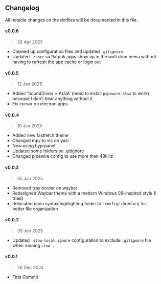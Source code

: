 ## Changelog

All notable changes on the dotfiles will be documented in this file.

#### v0.0.6
> 28 Apr 2025
- Cleaned up configuration files and updated `.gitignore`
- Updated `.zshrc` so flatpak apps show up in the wofi drun menu without having to refresh the app cache or login out


#### v0.0.5
> 12 Jan 2025
- Added 'SoundDriver = ALSA' (need to install `pipewire-alsa` to work) because I don't hear anything without it
- Fix cursor on electron apps

#### v0.0.4
> 10 Jan 2025
- Added new fastfetch theme
- Changed mpv to vlc on yazi
- Now using hyprpanel
- Updated some folders on .gitignore
- Changed pipewire config to use more than 48kHz

#### v0.0.3
> 05 Jan 2025
- Removed tray border on waybar
- Redesigned Waybar theme with a modern Windows 98-inspired style (I tried)
- Relocated nano syntax highlighting folder to `.config/` directory for better file organization

#### v0.0.2
> 05 Jan 2025
- Updated `.stow-local-ignore` configuration to exclude `.gitignore` file when running `stow .`

#### v0.0.1
> 26 Dec 2024
- First Commit
